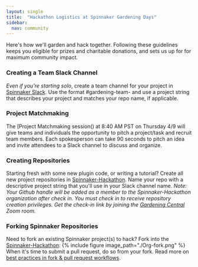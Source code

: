 ```yaml
---
layout: single
title:  "Hackathon Logistics at Spinnaker Gardening Days"
sidebar:
  nav: community
---
```

Here's how we'll garden and hack together. Following these guidelines keeps you eligible for prizes and charitable donations, and sets us up for for maximum community impact.

### Creating a Team Slack Channel
_Even if you're starting solo_, create a team channel for your project in [Spinnaker Slack](https://join.spinnaker.io). Use the format #gardening-team-<projectString> and use a project string that describes your project and matches your repo name, if applicable.

### Project Matchmaking
The [Project Matchmaking session(<zoom link>) at 8:40 AM PST on Thursday 4/9 will give teams and individuals the opportunity to pitch a project/task and recruit team members. Each spokesperson can take 90 seconds to pitch an idea and invite attendees to a Slack channel to discuss and organize.

### Creating Repositories
Starting fresh with some new plugin code, or writing a tutorial? Create all new project repositories in [Spinnaker-Hackathon](https://github.com/spinnaker-hackathon). Name your repo with a descriptive project string that you'll use in your Slack channel name. _Note: Your Github handle will be added as a member to the Spinnaker-Hackathon organization after check in. You must check in to receive repository creation privileges. Get the check-in link by joining the [Gardening Central](<zoom link>) Zoom room._

### Forking Spinnaker Repositories
Need to fork an existing Spinnaker project(s) to hack? Fork into the [Spinnaker-Hackathon](https://github.com/spinnaker-hackathon):
{%
  include
  figure
  image_path="./Org-fork.png"
%}
When it's time to submit a pull request, do so from your fork. Read more on [best practices in fork & pull request workflows](https://gist.github.com/Chaser324/ce0505fbed06b947d962).
